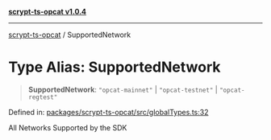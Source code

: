 [**scrypt-ts-opcat v1.0.4**](../README.md)

***

[scrypt-ts-opcat](../README.md) / SupportedNetwork

# Type Alias: SupportedNetwork

> **SupportedNetwork**: `"opcat-mainnet"` \| `"opcat-testnet"` \| `"opcat-regtest"`

Defined in: [packages/scrypt-ts-opcat/src/globalTypes.ts:32](https://github.com/OPCAT-Labs/ts-tools/blob/528986f3e4ac436a160988491680cf191c0bf231/packages/scrypt-ts-opcat/src/globalTypes.ts#L32)

All Networks Supported by the SDK
